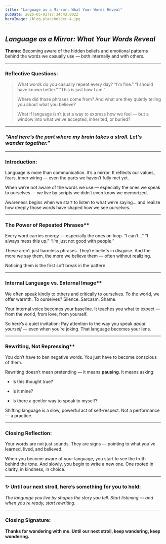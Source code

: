 ```yaml
---
title: "Language as a Mirror: What Your Words Reveal"
pubDate: 2025-05-01T17:34:43.802Z
heroImage: /blog-placeholder-4.jpg
---
```

## _Language as a Mirror: What Your Words Reveal_

**Theme:** Becoming aware of the hidden beliefs and emotional patterns behind the words we casually use — both internally and with others.

---

### **Reflective Questions:**

> What words do you casually repeat every day?
> “I’m fine.”
> “I should have known better.”
> “This is just how I am.”
>
> Where did those phrases come from?
> And what are they quietly telling you about what you believe?
>
> What if language isn’t just a way to express how we feel —
> but a window into what we’ve accepted, inherited, or buried?

---

### _“And here’s the part where my brain takes a stroll. Let’s wander together.”_

---

### **Introduction:**

Language is more than communication.
It’s a mirror.
It reflects our values, fears, inner wiring — even the parts we haven’t fully met yet.

When we’re not aware of the words we use — especially the ones we speak to ourselves —
we live by scripts we didn’t even know we memorized.

Awareness begins when we start to listen to what we’re saying…
and realize how deeply those words have shaped how we see ourselves.

---

###  The Power of Repeated Phrases**

Every word carries energy — especially the ones on loop.
“I can’t…”
“I always mess this up.”
“I’m just not good with people.”

These aren’t just harmless phrases.
They’re beliefs in disguise.
And the more we say them, the more we believe them — often without realizing.

Noticing them is the first soft break in the pattern.

---

###  Internal Language vs. External Image**

We often speak kindly to others and critically to ourselves.
To the world, we offer warmth.
To ourselves? Silence. Sarcasm. Shame.

Your internal voice becomes your baseline.
It teaches you what to expect — from the world, from love, from yourself.

So here’s a quiet invitation:
Pay attention to the way you speak _about yourself_ — even when you’re joking.
That language becomes your lens.

---

###  Rewriting, Not Repressing**

You don’t have to ban negative words.
You just have to become conscious of them.

Rewriting doesn’t mean pretending — it means **pausing**.
It means asking:

- Is this thought true?

- Is it mine?

- Is there a gentler way to speak to myself?


Shifting language is a slow, powerful act of self-respect.
Not a performance — a practice.

---

### **Closing Reflection:**

Your words are not just sounds.
They are signs — pointing to what you’ve learned, lived, and believed.

When you become aware of your language,
you start to see the truth behind the tone.
And slowly, you begin to write a new one.
One rooted in clarity, in kindness, in choice.

---

### ✨ **Until our next stroll, here’s something for you to hold:**

_The language you live by shapes the story you tell.
Start listening — and when you’re ready, start rewriting._

---

### **Closing Signature:**

**Thanks for wandering with me. Until our next stroll, keep wandering, keep wondering.**
